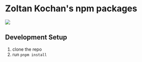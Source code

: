 # Zoltan Kochan's npm packages

[![](https://img.shields.io/badge/developed%20by-pnpm-f98080)](https://pnpm.io)

## Development Setup

1. clone the repo
1. run `pnpm install`
